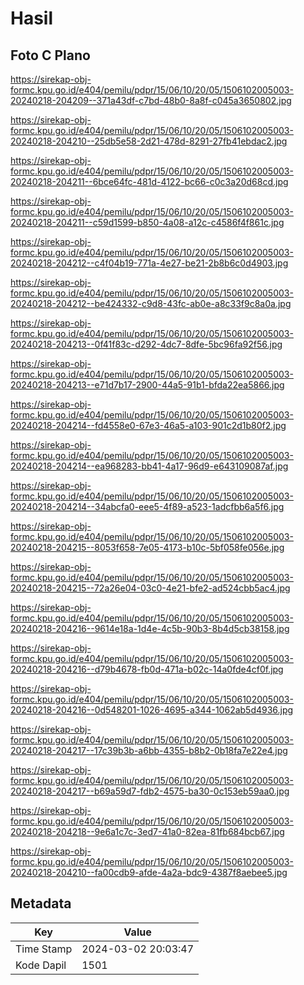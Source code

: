 # Hasil

## Foto C Plano

https://sirekap-obj-formc.kpu.go.id/e404/pemilu/pdpr/15/06/10/20/05/1506102005003-20240218-204209--371a43df-c7bd-48b0-8a8f-c045a3650802.jpg

https://sirekap-obj-formc.kpu.go.id/e404/pemilu/pdpr/15/06/10/20/05/1506102005003-20240218-204210--25db5e58-2d21-478d-8291-27fb41ebdac2.jpg

https://sirekap-obj-formc.kpu.go.id/e404/pemilu/pdpr/15/06/10/20/05/1506102005003-20240218-204211--6bce64fc-481d-4122-bc66-c0c3a20d68cd.jpg

https://sirekap-obj-formc.kpu.go.id/e404/pemilu/pdpr/15/06/10/20/05/1506102005003-20240218-204211--c59d1599-b850-4a08-a12c-c4586f4f861c.jpg

https://sirekap-obj-formc.kpu.go.id/e404/pemilu/pdpr/15/06/10/20/05/1506102005003-20240218-204212--c4f04b19-771a-4e27-be21-2b8b6c0d4903.jpg

https://sirekap-obj-formc.kpu.go.id/e404/pemilu/pdpr/15/06/10/20/05/1506102005003-20240218-204212--be424332-c9d8-43fc-ab0e-a8c33f9c8a0a.jpg

https://sirekap-obj-formc.kpu.go.id/e404/pemilu/pdpr/15/06/10/20/05/1506102005003-20240218-204213--0f41f83c-d292-4dc7-8dfe-5bc96fa92f56.jpg

https://sirekap-obj-formc.kpu.go.id/e404/pemilu/pdpr/15/06/10/20/05/1506102005003-20240218-204213--e71d7b17-2900-44a5-91b1-bfda22ea5866.jpg

https://sirekap-obj-formc.kpu.go.id/e404/pemilu/pdpr/15/06/10/20/05/1506102005003-20240218-204214--fd4558e0-67e3-46a5-a103-901c2d1b80f2.jpg

https://sirekap-obj-formc.kpu.go.id/e404/pemilu/pdpr/15/06/10/20/05/1506102005003-20240218-204214--ea968283-bb41-4a17-96d9-e643109087af.jpg

https://sirekap-obj-formc.kpu.go.id/e404/pemilu/pdpr/15/06/10/20/05/1506102005003-20240218-204214--34abcfa0-eee5-4f89-a523-1adcfbb6a5f6.jpg

https://sirekap-obj-formc.kpu.go.id/e404/pemilu/pdpr/15/06/10/20/05/1506102005003-20240218-204215--8053f658-7e05-4173-b10c-5bf058fe056e.jpg

https://sirekap-obj-formc.kpu.go.id/e404/pemilu/pdpr/15/06/10/20/05/1506102005003-20240218-204215--72a26e04-03c0-4e21-bfe2-ad524cbb5ac4.jpg

https://sirekap-obj-formc.kpu.go.id/e404/pemilu/pdpr/15/06/10/20/05/1506102005003-20240218-204216--9614e18a-1d4e-4c5b-90b3-8b4d5cb38158.jpg

https://sirekap-obj-formc.kpu.go.id/e404/pemilu/pdpr/15/06/10/20/05/1506102005003-20240218-204216--d79b4678-fb0d-471a-b02c-14a0fde4cf0f.jpg

https://sirekap-obj-formc.kpu.go.id/e404/pemilu/pdpr/15/06/10/20/05/1506102005003-20240218-204216--0d548201-1026-4695-a344-1062ab5d4936.jpg

https://sirekap-obj-formc.kpu.go.id/e404/pemilu/pdpr/15/06/10/20/05/1506102005003-20240218-204217--17c39b3b-a6bb-4355-b8b2-0b18fa7e22e4.jpg

https://sirekap-obj-formc.kpu.go.id/e404/pemilu/pdpr/15/06/10/20/05/1506102005003-20240218-204217--b69a59d7-fdb2-4575-ba30-0c153eb59aa0.jpg

https://sirekap-obj-formc.kpu.go.id/e404/pemilu/pdpr/15/06/10/20/05/1506102005003-20240218-204218--9e6a1c7c-3ed7-41a0-82ea-81fb684bcb67.jpg

https://sirekap-obj-formc.kpu.go.id/e404/pemilu/pdpr/15/06/10/20/05/1506102005003-20240218-204210--fa00cdb9-afde-4a2a-bdc9-4387f8aebee5.jpg


## Metadata

| Key        | Value               |
| ---------- | ------------------- |
| Time Stamp | 2024-03-02 20:03:47 |
| Kode Dapil | 1501                |



